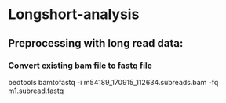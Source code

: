 # Longshort-analysis
## Preprocessing with long read data:
### Convert existing bam file to fastq file
bedtools bamtofastq -i m54189_170915_112634.subreads.bam -fq m1.subread.fastq
